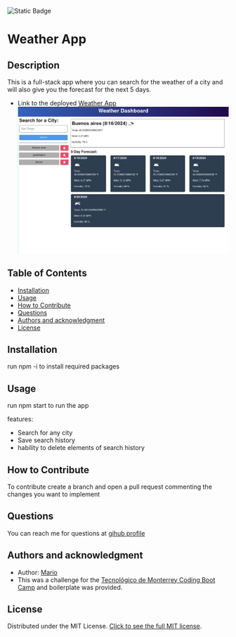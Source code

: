 ![Static Badge](https://img.shields.io/badge/license-MIT-blue?style=flat)

# Weather App

## Description
This is a full-stack app where you can search for the weather of a city and will also give you the forecast for the next 5 days.

- Link to the deployed [Weather App](https://weatherapp-2dkx.onrender.com)
![Alt text](client/public/weatherApp.png)

## Table of Contents
- [Installation](#installation)
- [Usage](#usage)
- [How to Contribute](#how-to-contribute)
- [Questions](#questions)
- [Authors and acknowledgment](#authors-and-acknowledgment)
- [License](#license)

## Installation
run npm -i to install required packages 

## Usage
run npm start to run the app

features:
- Search for any city
- Save search history
- hability to delete elements of search history


## How to Contribute
To contribute create a branch and open a pull request commenting the changes you want to implement

## Questions
You can reach me for questions at [gihub profile](https://github.com/marioxabel)

## Authors and acknowledgment
- Author: [Mario](https://github.com/marioxabel)
- This was a challenge for the [Tecnológico de Monterrey Coding Boot Camp](https://bootcamp.tec.mx/coding/) and boilerplate was provided.

## License
Distributed under the MIT License. [Click to see the full MIT license](https://choosealicense.com/licenses/MIT/).
